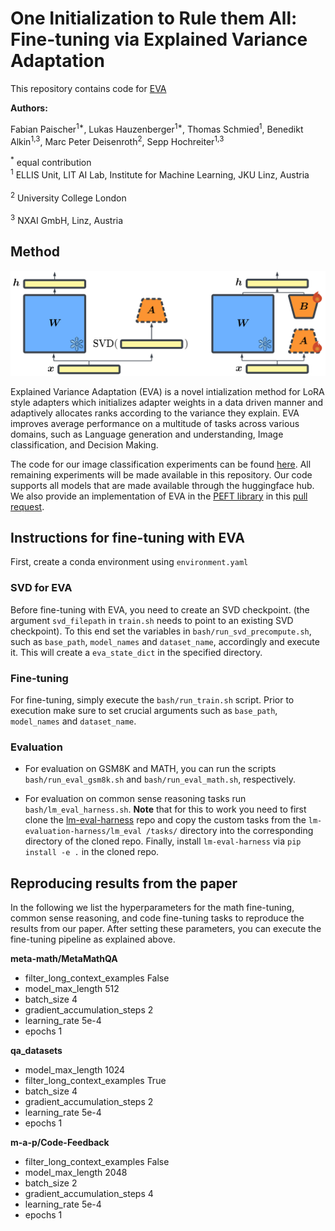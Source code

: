 # One Initialization to Rule them All: Fine-tuning via Explained Variance Adaptation

This repository contains code for [EVA]()

**Authors:**

Fabian Paischer<sup>1*</sup>,
Lukas Hauzenberger<sup>1*</sup>,
Thomas Schmied<sup>1</sup>,
Benedikt Alkin<sup>1,3</sup>,
Marc Peter Deisenroth<sup>2</sup>,
Sepp Hochreiter<sup>1,3</sup>

<sup>*</sup> equal contribution
<br><sup>1</sup> ELLIS Unit, LIT AI Lab, Institute for Machine Learning, JKU Linz, Austria</br>
<br><sup>2</sup> University College London</br>
<br><sup>3</sup> NXAI GmbH, Linz, Austria</br>

## Method

![](png/EVA.svg)

Explained Variance Adaptation (EVA) is a novel intialization method for LoRA style adapters which initializes adapter weights in a data driven manner and adaptively allocates ranks according to the variance they explain.
EVA improves average performance on a multitude of tasks across various domains, such as Language generation and understanding, Image classification, and Decision Making.

The code for our image classification experiments can be found [here](https://github.com/BenediktAlkin/vtab1k-pytorch). All remaining experiments will be made available in this repository.
Our code supports all models that are made available through the huggingface hub.
We also provide an implementation of EVA in the [PEFT library](https://github.com/huggingface/peft) in this [pull request]().

## Instructions for fine-tuning with EVA

First, create a conda environment using `environment.yaml`

### SVD for EVA

Before fine-tuning with EVA, you need to create an SVD checkpoint. (the argument `svd_filepath` in `train.sh` needs to point to an existing SVD checkpoint).
To this end set the variables in `bash/run_svd_precompute.sh`, such as `base_path`, `model_names` and `dataset_name`, accordingly and execute it.
This will create a `eva_state_dict` in the specified directory.

### Fine-tuning

For fine-tuning, simply execute the `bash/run_train.sh` script. Prior to execution make sure to set crucial arguments such as `base_path`, `model_names` and `dataset_name`.

### Evaluation

- For evaluation on GSM8K and MATH, you can run the scripts `bash/run_eval_gsm8k.sh` and `bash/run_eval_math.sh`, respectively.

- For evaluation on common sense reasoning tasks run `bash/lm_eval_harness.sh`. 
**Note** that for this to work you need to first clone the [lm-eval-harness](https://github.com/EleutherAI/lm-evaluation-harness) repo and copy the custom tasks from the `lm-evaluation-harness/lm_eval
/tasks/` directory into the corresponding directory of the cloned repo. Finally, install `lm-eval-harness` via `pip install -e .` in the cloned repo.

## Reproducing results from the paper

In the following we list the hyperparameters for the math fine-tuning, common sense reasoning, and code fine-tuning tasks to reproduce the results from our paper.
After setting these parameters, you can execute the fine-tuning pipeline as explained above.

**meta-math/MetaMathQA**
- filter_long_context_examples False
- model_max_length 512
- batch_size 4
- gradient_accumulation_steps 2
- learning_rate 5e-4
- epochs 1

**qa_datasets**
- model_max_length 1024
- filter_long_context_examples True
- batch_size 4
- gradient_accumulation_steps 2
- learning_rate 5e-4
- epochs 1

**m-a-p/Code-Feedback**
- filter_long_context_examples False
- model_max_length 2048
- batch_size 2
- gradient_accumulation_steps 4
- learning_rate 5e-4
- epochs 1
